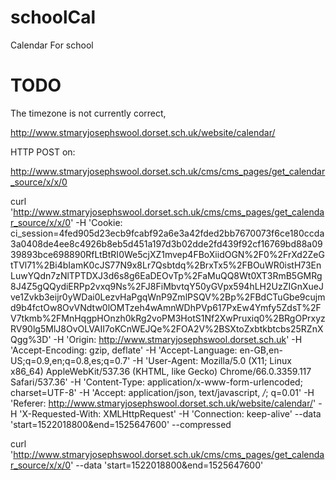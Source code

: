 # schoolCal
Calendar For school


# TODO

The timezone is not currently correct, 





http://www.stmaryjosephswool.dorset.sch.uk/website/calendar/


HTTP POST on:


http://www.stmaryjosephswool.dorset.sch.uk/cms/cms_pages/get_calendar_source/x/x/0

curl 'http://www.stmaryjosephswool.dorset.sch.uk/cms/cms_pages/get_calendar_source/x/x/0' -H 'Cookie: ci_session=4fed905d23ecb9fcabf92a6e3a42fded2bb7670073f6ce180ccda3a0408de4ee8c4926b8eb5d451a197d3b02dde2fd439f92cf16769bd88a0939893bce698890RfLtBtRI0We5cjXZ1mvep4FBoXiidOGN%2F0%2FrXd2ZeGtTVl71%2Bi4bIamK0cJS77N9x8Lr7Qsbtdq%2BrxTx5%2FBOuWR0istH73EnLuwYQdn7zNlTPTDXJ3d6s8g6EaDEOvTp%2FaMuQQ8Wt0XT3RmB5GMRg8J4Z5gQQydiERPp2vxq9Ns%2FJ8FiMbvtqY50yGVpx594hLH2UzZIGnXueJve1Zvkb3eijr0yWDai0LezvHaPgqWnP9ZmlPSQV%2Bp%2FBdCTuGbe9cujmd9b4fctOw8OvVNdtw0lOMTzeh4wAmnWDhPVp617PxEw4Ymfy5ZdsT%2FV7tkmb%2FMnHqgpHOnzh0kRg2voPM3HotS1Nf2XwPruxiq0%2BRgOPrxyzRV90lg5MlJ8OvOLVAII7oKCnWEJQe%2FOA2V%2BSXtoZxbtkbtcbs25RZnXQgg%3D' -H 'Origin: http://www.stmaryjosephswool.dorset.sch.uk' -H 'Accept-Encoding: gzip, deflate' -H 'Accept-Language: en-GB,en-US;q=0.9,en;q=0.8,es;q=0.7' -H 'User-Agent: Mozilla/5.0 (X11; Linux x86_64) AppleWebKit/537.36 (KHTML, like Gecko) Chrome/66.0.3359.117 Safari/537.36' -H 'Content-Type: application/x-www-form-urlencoded; charset=UTF-8' -H 'Accept: application/json, text/javascript, */*; q=0.01' -H 'Referer: http://www.stmaryjosephswool.dorset.sch.uk/website/calendar/' -H 'X-Requested-With: XMLHttpRequest' -H 'Connection: keep-alive' --data 'start=1522018800&end=1525647600' --compressed



curl 'http://www.stmaryjosephswool.dorset.sch.uk/cms/cms_pages/get_calendar_source/x/x/0' --data 'start=1522018800&end=1525647600' 




